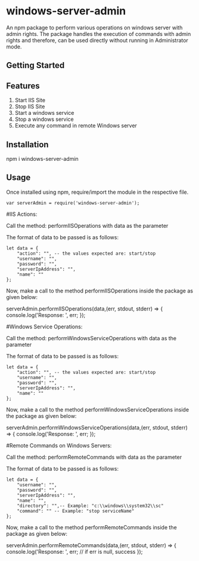 # windows-server-admin
An npm package to perform various operations on windows server with admin rights.
The package handles the execution of commands with admin rights and therefore, can be used directly without running in Administrator mode.

## Getting Started

## Features

1. Start IIS Site
2. Stop IIS Site
3. Start a windows service
4. Stop a windows service
5. Execute any command in remote Windows server


## Installation

npm i windows-server-admin

## Usage

Once installed using npm, require/import the module in the respective file.

    var serverAdmin = require('windows-server-admin');

#IIS Actions:

Call the method:
    performIISOperations with data as the parameter

The format of data to be passed is as follows:

    let data = {
        "action": "", -- the values expected are: start/stop
        "username": "",
        "password": "",
        "serverIpAddress": "",
        "name": ""
    };

Now, make a call to the method performIISOperations inside the package as given below:

serverAdmin.performIISOperations(data,(err, stdout, stderr) => {
	console.log('Response: ', err;
});

#Windows Service Operations:

Call the method:
    performWindowsServiceOperations with data as the parameter

The format of data to be passed is as follows:

    let data = {
        "action": "", -- the values expected are: start/stop
        "username": "",
        "password": "",
        "serverIpAddress": "",
        "name": ""
    };

Now, make a call to the method performWindowsServiceOperations inside the package as given below:

serverAdmin.performWindowsServiceOperations(data,(err, stdout, stderr) => {
	console.log('Response: ', err;
});


#Remote Commands on Windows Servers:

Call the method:
    performRemoteCommands with data as the parameter

The format of data to be passed is as follows:

    let data = {
        "username": "",
        "password": "",
        "serverIpAddress": "",
        "name": "",
        "directory": "",-- Example: "c:\\windows\\system32\\sc"
        "command": "" -- Example: "stop serviceName"
    };

Now, make a call to the method performRemoteCommands inside the package as given below:

serverAdmin.performRemoteCommands(data,(err, stdout, stderr) => {
	console.log('Response: ', err; // if err is null, success
});
